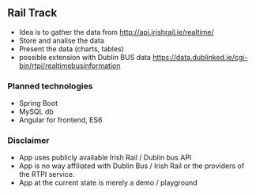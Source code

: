 ## Rail Track
* Idea is to gather the data from http://api.irishrail.ie/realtime/
* Store and analise the data
* Present the data (charts, tables)
* possible extension with Dublin BUS data https://data.dublinked.ie/cgi-bin/rtpi/realtimebusinformation

### Planned technologies 
* Spring Boot
* MySQL db
* Angular for frontend, ES6

### Disclaimer
* App uses publicly available Irish Rail / Dublin bus API
* App is no way affiliated with Dublin Bus / Irish Rail or the providers of the RTPI service.
* App at the current state is merely a demo / playground
